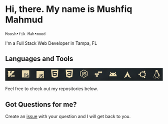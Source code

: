 # Hi, there. My name is Mushfiq Mahmud
`Moosh•fik Mah•mood`

I'm a Full Stack Web Developer in Tampa, FL

## Languages and Tools
<img src="./images/technologies.png">

Feel free to check out my repositories below.

## Got Questions for me?
Create an [issue](https://github.com/mushfiq814/mushfiq814/issues/new/) with your question and I will get back to you.
